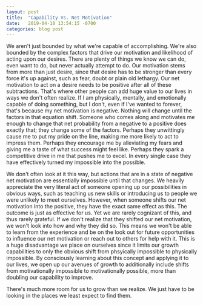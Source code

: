 ```yaml
---
layout: post
title:  "Capability Vs. Net Motivation"
date:   2019-04-10 13:54:15 -0700
categories: blog post
---
```


We aren't just bounded by what we're capable of accomplishing. We're also bounded by  the complex factors that drive our motivation and likelihood of acting upon our desires. There are plenty of things we know we can do, even want to do, but never actually attempt to do. Our motivation stems from more than just desire, since that desire has to be stronger than every force it's up against, such as fear, doubt or plain old lethargy. Our net motivation to act on a desire needs to be positive after all of these subtractions. That's where other people can add huge value to our lives in ways we don't often realize. If I am physically, mentally, and emotionally capable of doing something, but I don't, even if I've wanted to forever, that's because my net motivation is negative. Nothing will change until the factors in that equation shift. Someone who comes along and motivates me enough to change that net probability from a negative to a positive does exactly that; they change some of the factors. Perhaps they unwittingly cause me to put my pride on the line, making me more likely to act to impress them. Perhaps they encourage me by alleviating my fears and giving me a taste of what success might feel like. Perhaps they spark a competitive drive in me that pushes me to excel. In every single case they have effectively turned my impossible into the possible. 

We don't often look at it this way, but actions that are in a state of negative net motivation are essentially impossible until that changes. We heavily appreciate the very literal act of someone opening up our possibilities in obvious ways, such as teaching us new skills or introducing us to people we were unlikely to meet ourselves. However, when someone shifts our net motivation into the positive, they have the exact same effect as this. The outcome is just as effective for us. Yet we are rarely cognizant of this, and thus rarely grateful. If we don't realize that they shifted our net motivation, we won't look into how and why they did so. This means we won't be able to learn from the experience and be on the look out for future opportunities to influence our net motivation or reach out to others for help with it. This is a huge disadvantage we place on ourselves since it limits our growth capabilities to only the obvious shift from phsyically impossible to physically impossible. By consciously learning about this concept and applying it to our lives, we open up our avenues of growth to additionally include shifts from motivationally impossible to motivationally possible, more than doubling our capability to improve.

There's much more room for us to grow than we realize. We just have to be looking in the places we least expect to find them.
